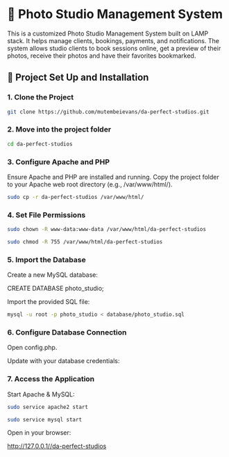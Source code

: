 # 📸 Photo Studio Management System

This is a customized Photo Studio Management System built on LAMP stack.
It helps manage clients, bookings, payments, and notifications. The system allows studio clients to book sessions online, get a preview of their photos, receive their photos and have their favorites bookmarked.

## 🚀 Project Set Up and Installation
### 1. Clone the Project
```bash
git clone https://github.com/mutembeievans/da-perfect-studios.git
```

### 2. Move into the project folder
```bash
cd da-perfect-studios
```

### 3. Configure Apache and PHP

Ensure Apache and PHP are installed and running.
Copy the project folder to your Apache web root directory (e.g., /var/www/html/).
```bash
sudo cp -r da-perfect-studios /var/www/html/
```

### 4. Set File Permissions
```bash
sudo chown -R www-data:www-data /var/www/html/da-perfect-studios
```
```bash
sudo chmod -R 755 /var/www/html/da-perfect-studios
```

### 5. Import the Database

Create a new MySQL database:

CREATE DATABASE photo_studio;


Import the provided SQL file:
```bash
mysql -u root -p photo_studio < database/photo_studio.sql
```
### 6. Configure Database Connection

Open config.php.

Update with your database credentials:

<?php
$host = "localhost";
$user = "root";
$password = "";
$dbname = "photo_studio";
?>

### 7. Access the Application

Start Apache & MySQL:
```bash
sudo service apache2 start
```
```bash
sudo service mysql start
```


Open in your browser:

http://127.0.0.1//da-perfect-studios
